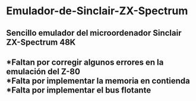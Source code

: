 # Emulador-de-Sinclair-ZX-Spectrum
Sencillo emulador del microordenador Sinclair ZX-Spectrum 48K
--------------------------------------------------------------
*Faltan por corregir algunos errores en la emulación del Z-80<br/>
*Falta por implementar la memoria en contienda<br/>
*Falta por implementar el bus flotante<br/>
--------------------------------------------------------------
